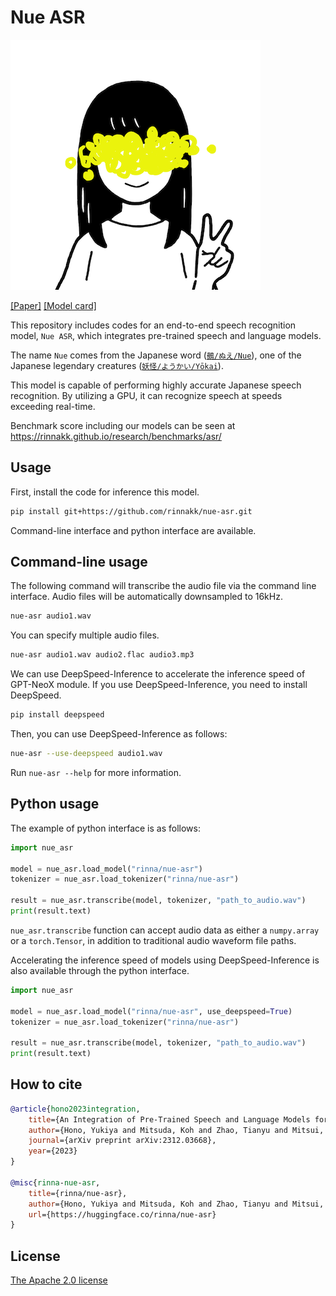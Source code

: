 # Nue ASR
![rinna-icon](./assets/rinna.png)

[[Paper]](https://arxiv.org/abs/2312.03668)
[[Model card]](https://huggingface.co/rinna/nue-asr)

This repository includes codes for an end-to-end speech recognition model, `Nue ASR`, which integrates pre-trained speech and language models.

The name `Nue` comes from the Japanese word ([`鵺/ぬえ/Nue`](https://en.wikipedia.org/wiki/Nue)), one of the Japanese legendary creatures ([`妖怪/ようかい/Yōkai`](https://en.wikipedia.org/wiki/Y%C5%8Dkai)).

This model is capable of performing highly accurate Japanese speech recognition.
By utilizing a GPU, it can recognize speech at speeds exceeding real-time.

Benchmark score including our models can be seen at https://rinnakk.github.io/research/benchmarks/asr/

## Usage

First, install the code for inference this model.

```bash
pip install git+https://github.com/rinnakk/nue-asr.git
```

Command-line interface and python interface are available.

## Command-line usage
The following command will transcribe the audio file via the command line interface.
Audio files will be automatically downsampled to 16kHz.
```bash
nue-asr audio1.wav
```
You can specify multiple audio files.
```bash
nue-asr audio1.wav audio2.flac audio3.mp3
```

We can use DeepSpeed-Inference to accelerate the inference speed of GPT-NeoX module.
If you use DeepSpeed-Inference, you need to install DeepSpeed.
```bash
pip install deepspeed
```

Then, you can use DeepSpeed-Inference as follows:
```bash
nue-asr --use-deepspeed audio1.wav
```

Run `nue-asr --help` for more information.

## Python usage
The example of python interface is as follows:
```python
import nue_asr

model = nue_asr.load_model("rinna/nue-asr")
tokenizer = nue_asr.load_tokenizer("rinna/nue-asr")

result = nue_asr.transcribe(model, tokenizer, "path_to_audio.wav")
print(result.text)
```
`nue_asr.transcribe` function can accept audio data as either a `numpy.array` or a `torch.Tensor`, in addition to traditional audio waveform file paths.

Accelerating the inference speed of models using DeepSpeed-Inference is also available through the python interface.
```python
import nue_asr

model = nue_asr.load_model("rinna/nue-asr", use_deepspeed=True)
tokenizer = nue_asr.load_tokenizer("rinna/nue-asr")

result = nue_asr.transcribe(model, tokenizer, "path_to_audio.wav")
print(result.text)
```


## How to cite
```bibtex
@article{hono2023integration,
    title={An Integration of Pre-Trained Speech and Language Models for End-to-End Speech Recognition},
    author={Hono, Yukiya and Mitsuda, Koh and Zhao, Tianyu and Mitsui, Kentaro and Wakatsuki, Toshiaki and Sawada, Kei},
    journal={arXiv preprint arXiv:2312.03668},
    year={2023}
}

@misc{rinna-nue-asr,
    title={rinna/nue-asr},
    author={Hono, Yukiya and Mitsuda, Koh and Zhao, Tianyu and Mitsui, Kentaro and Wakatsuki, Toshiaki and Sawada, Kei},
    url={https://huggingface.co/rinna/nue-asr}
}
```


## License
[The Apache 2.0 license](https://www.apache.org/licenses/LICENSE-2.0)
